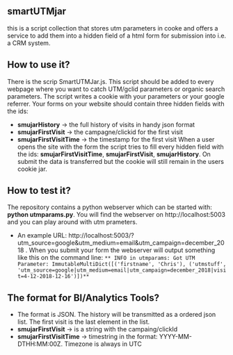 ## smartUTMjar

this is a script collection that stores utm parameters in cooke and offers a service to add them into a hidden field of a html form for submission into i.e. a CRM system.

## How to use it?

There is the scrip SmartUTMJar.js. This script should be added to every webpage where you want to catch UTM/gclid parameters or organic search parameters.
The script writes a cookie with your parameters or your google referrer. Your forms on your website should contain three hidden fields with the ids:
* **smujarHistory** -> the full history of visits in handy json format
* **smujarFirstVisit** -> the campagne/clickid for the first visit
* **smujarFirstVisitTime** -> the timestamp for the first visit
When a user opens the site with the form the script tries to fill every hidden field with the ids: **smujarFirstVisitTime**, **smujarFirstVisit**, **smujarHistory**. On submit the data is transferred but the cookie will still remain in the users cookie jar.

## How to test it?

The repository contains a python webserver which can be started with: **python utmparams.py**.
You will find the webserver on http://localhost:5003 and you can play around with utm prameters.
* An example URL: http://localhost:5003/?utm_source=google&utm_medium=email&utm_campaign=december_2018 .
When you submit your form the webserver will output something like this on the command line:
`** INFO in utmparams: Got UTM Parameter: ImmutableMultiDict([('firstname', 'Chris'), ('utmstuff', 'utm_source=google|utm_medium=email|utm_campaign=december_2018|visit=4-12-2018-12-16')])**`

## The format for BI/Analytics Tools?

* The format is JSON. The history will be transmitted as a ordered json list. The first visit is the last element in the list.
* **smujarFirstVisit** -> is a string with the campaing/clickId
* **smujarFirstVisitTime** -> timestring in the format: YYYY-MM-DTHH:MM:00Z. Timezone is always in UTC